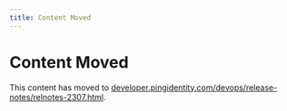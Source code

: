 ```yaml
---
title: Content Moved
---
```

# Content Moved

This content has moved to [developer.pingidentity.com/devops/release-notes/relnotes-2307.html](https://developer.pingidentity.com/devops/release-notes/relnotes-2307.html).
